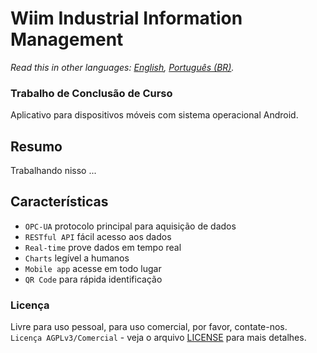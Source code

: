 # Wiim Industrial Information Management
*Read this in other languages: [English](README.md), [Português (BR)](README.pt-BR.md).*

### Trabalho de Conclusão de Curso
Aplicativo para dispositivos móveis com sistema operacional Android.

## Resumo
Trabalhando nisso ...

## Características
- `OPC-UA` protocolo principal para aquisição de dados 
- `RESTful API` fácil acesso aos dados
- `Real-time` prove dados em tempo real
- `Charts` legível a humanos
- `Mobile app` acesse em todo lugar
- `QR Code` para rápida identificação

### Licença
Livre para uso pessoal, para uso comercial, por favor, contate-nos.  
`Licença AGPLv3/Comercial` - veja o arquivo [LICENSE](LICENSE "Arquivo de licença") para mais detalhes.
